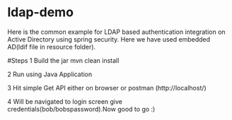 # ldap-demo

Here is the common example for LDAP  based authentication integration on Active Directory using spring security.
Here we have used embedded AD(ldif file in resource folder).

#Steps
1 Build the jar
  mvn clean install
  
2 Run using Java Application  

3 Hit simple Get API either on browser or postman (http://localhost/)

4 Will be navigated to login screen give credentials(bob/bobspassword).Now good to go :)

